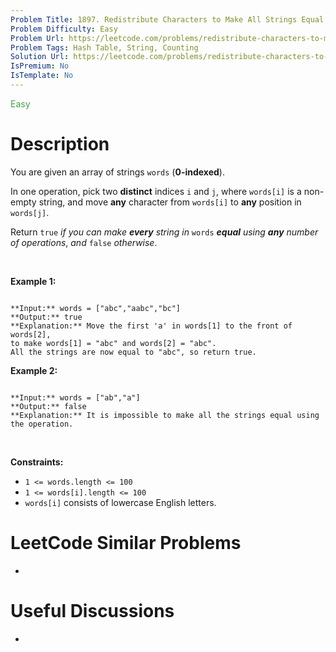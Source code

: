 ```yaml
---
Problem Title: 1897. Redistribute Characters to Make All Strings Equal
Problem Difficulty: Easy
Problem Url: https://leetcode.com/problems/redistribute-characters-to-make-all-strings-equal/
Problem Tags: Hash Table, String, Counting
Solution Url: https://leetcode.com/problems/redistribute-characters-to-make-all-strings-equal/solution/
IsPremium: No
IsTemplate: No
---
```


<span style="color: rgb(67, 160, 71);">Easy</span>

# Description

You are given an array of strings `words` (**0-indexed**).


In one operation, pick two **distinct** indices `i` and `j`, where `words[i]` is a non-empty string, and move **any** character from `words[i]` to **any** position in `words[j]`.


Return `true` *if you can make **every** string in* `words` ***equal** using **any** number of operations*, *and* `false` *otherwise*.


 


**Example 1:**



```

**Input:** words = ["abc","aabc","bc"]
**Output:** true
**Explanation:** Move the first 'a' in words[1] to the front of words[2],
to make words[1] = "abc" and words[2] = "abc".
All the strings are now equal to "abc", so return true.

```

**Example 2:**



```

**Input:** words = ["ab","a"]
**Output:** false
**Explanation:** It is impossible to make all the strings equal using the operation.

```

 


**Constraints:**


* `1 <= words.length <= 100`
* `1 <= words[i].length <= 100`
* `words[i]` consists of lowercase English letters.




# LeetCode Similar Problems

- []()

# Useful Discussions

- []()
